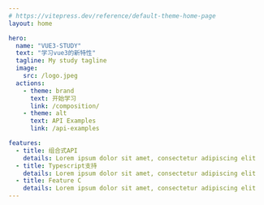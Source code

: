 ```yaml
---
# https://vitepress.dev/reference/default-theme-home-page
layout: home

hero:
  name: "VUE3-STUDY"
  text: "学习vue3的新特性"
  tagline: My study tagline
  image:
    src: /logo.jpeg
  actions:
    - theme: brand
      text: 开始学习
      link: /composition/
    - theme: alt
      text: API Examples
      link: /api-examples

features:
  - title: 组合式API
    details: Lorem ipsum dolor sit amet, consectetur adipiscing elit
  - title: Typescript支持
    details: Lorem ipsum dolor sit amet, consectetur adipiscing elit
  - title: Feature C
    details: Lorem ipsum dolor sit amet, consectetur adipiscing elit
---
```


